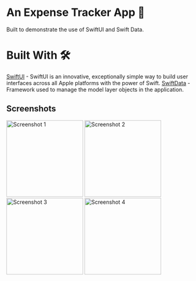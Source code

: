 # An Expense Tracker App 📱

Built to demonstrate the use of SwiftUI and Swift Data.

# Built With 🛠

[SwiftUI](https://developer.apple.com/xcode/swiftui/) - SwiftUI is an innovative, exceptionally simple way to build user interfaces across all Apple platforms with the power of Swift.
[SwiftData](https://developer.apple.com/xcode/swiftdata/) - Framework used to manage the model layer objects in the application.

## Screenshots

<div>
    <img src="https://github.com/notwarnite/iOS-Expense_Tracker/assets/54807257/a69f202d-34a3-4bc8-82e7-25f83c3a6719" alt="Screenshot 1" width="200"/>
    <img src="https://github.com/notwarnite/iOS-Expense_Tracker/assets/54807257/e7ebf5f8-6e14-4c7f-84cd-221044897783" alt="Screenshot 2" width="200"/>
    <img src="https://github.com/notwarnite/iOS-Expense_Tracker/assets/54807257/85451643-8cb4-4799-9a10-a74ee674cc34" alt="Screenshot 3" width="200"/>
    <img src="https://github.com/notwarnite/iOS-Expense_Tracker/assets/54807257/29212ed1-68fc-4b32-8671-d3b4ec388f7f" alt="Screenshot 4" width="200"/>
</div>
